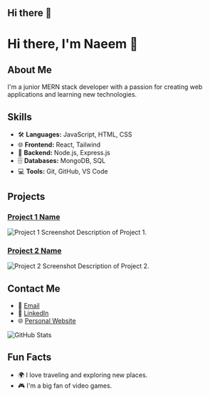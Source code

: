 ## Hi there 👋

# Hi there, I'm Naeem 👋

## About Me
I'm a junior MERN stack developer with a passion for creating web applications and learning new technologies.

## Skills
- 🛠 **Languages:** JavaScript, HTML, CSS
- 🌐 **Frontend:** React, Tailwind
- 🔧 **Backend:** Node.js, Express.js
- 🗄️ **Databases:** MongoDB, SQL
- 💻 **Tools:** Git, GitHub, VS Code

## Projects
### [Project 1 Name](https://github.com/yourusername/project1)
![Project 1 Screenshot](https://via.placeholder.com/150)
Description of Project 1.

### [Project 2 Name](https://github.com/yourusername/project2)
![Project 2 Screenshot](https://via.placeholder.com/150)
Description of Project 2.

## Contact Me
- 📧 [Email](naeemul.online@gmail.com)
- 💼 [LinkedIn](https://www.linkedin.com/in/naeemul-online)
- 🌐 [Personal Website](https://naeemul-online.com)

![GitHub Stats](https://github-readme-stats.vercel.app/api?username=yourusername&show_icons=true)

## Fun Facts
- 🌍 I love traveling and exploring new places.
- 🎮 I'm a big fan of video games.
